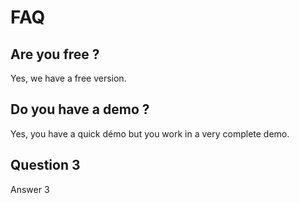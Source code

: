 # FAQ


## Are you free ?

Yes, we have a free version.

## Do you have a demo ?

Yes, you have a quick démo but you work in a very complete demo.

## Question 3

Answer 3